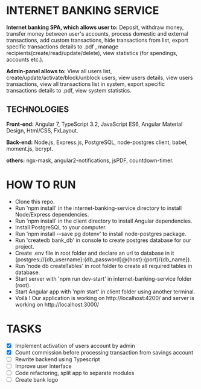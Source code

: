 # INTERNET BANKING SERVICE

**Internet banking SPA, which allows user to:** 
Deposit, withdraw money, transfer money between user's accounts, process domestic and external transactions, add custom transactions, hide transactions from list, export specific transactions details to .pdf , manage recipients(create/read/update/delete), view statistics (for spendings, accounts etc.).

**Admin-panel allows to:**
View all users list, create/update/activate/block/unblock users, view users details, view users transactions, view all transactions list in system, export specific transactions details to .pdf, view system statistics.

## TECHNOLOGIES

**Front-end:** Angular 7, TypeScript 3.2, JavaScript ES6, Angular Material Design, Html/CSS, FxLayout.

**Back-end:** Node.js, Express.js, PostgreSQL, node-postgres client, babel, moment.js, bcrypt.

**others:** ngx-mask, angular2-notifications, jsPDF, countdown-timer.

# HOW TO RUN
- Clone this repo.
- Run 'npm install' in the internet-banking-service directory to install Node/Express dependencies.
- Run 'npm install' in the client directory to install Angular dependencies.
- Install PostgreSQL to your computer.
- Run 'npm install --save pg dotenv' to install node-postgres package.
- Run 'createdb bank_db' in console to create postgres database for our project.
- Create .env file in root folder and declare an url to database in it (postgres://{db_username}:{db_password}@{host}:{port}/{db_name}).
- Run 'node db createTables' in root folder to create all required tables in database.
- Start server with 'npm run dev-start' in internet-banking-service folder (root).
- Start Angular app with 'npm start' in client folder using another terminal.
- Voilà ! Our application is working on http://localhost:4200/ and server is working on http://localhost:3000/

# TASKS
- [x] Implement activation of users account by admin
- [x] Count commission before processing transaction from savings account
- [ ] Rewrite backend using Typescript
- [ ] Improve user interface
- [ ] Code refactoring, split app to separate modules
- [ ] Create bank logo
